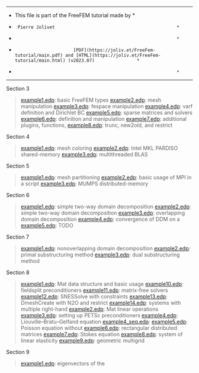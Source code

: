 ********************************************************************
*  This file is part of the FreeFEM tutorial made by               *
*      Pierre Jolivet                                              *
*                                                                  *
*                           [PDF](https://joliv.et/FreeFem-tutorial/main.pdf) and [HTML](https://joliv.et/FreeFem-tutorial/main.html) (v2023.07)                *
*                                                                  *
******************************************************************** 
  
Section 3
> [example1.edp](https://joliv.et/FreeFem-tutorial/section_3/example1.edp.html): basic FreeFEM types
> [example2.edp](https://joliv.et/FreeFem-tutorial/section_3/example2.edp.html): mesh manipulation
> [example3.edp](https://joliv.et/FreeFem-tutorial/section_3/example3.edp.html): fespace manipulation
> [example4.edp](https://joliv.et/FreeFem-tutorial/section_3/example4.edp.html): varf definition and Dirichlet BC
> [example5.edp](https://joliv.et/FreeFem-tutorial/section_3/example5.edp.html): sparse matrices and solvers
> [example6.edp](https://joliv.et/FreeFem-tutorial/section_3/example6.edp.html): definition and manipulation
> [example7.edp](https://joliv.et/FreeFem-tutorial/section_3/example7.edp.html): additional plugins, functions,
> [example8.edp](https://joliv.et/FreeFem-tutorial/section_3/example8.edp.html): trunc, new2old, and restrict
  
Section 4
> [example1.edp](https://joliv.et/FreeFem-tutorial/section_4/example1.edp.html): mesh coloring
> [example2.edp](https://joliv.et/FreeFem-tutorial/section_4/example2.edp.html): Intel MKL PARDISO shared-memory
> [example3.edp](https://joliv.et/FreeFem-tutorial/section_4/example3.edp.html): multithreaded BLAS
  
Section 5
> [example1.edp](https://joliv.et/FreeFem-tutorial/section_5/example1.edp.html): mesh partitioning
> [example2.edp](https://joliv.et/FreeFem-tutorial/section_5/example2.edp.html): basic usage of MPI in a script
> [example3.edp](https://joliv.et/FreeFem-tutorial/section_5/example3.edp.html): MUMPS distributed-memory
  
Section 6
> [example1.edp](https://joliv.et/FreeFem-tutorial/section_6/example1.edp.html): simple two-way domain decomposition
> [example2.edp](https://joliv.et/FreeFem-tutorial/section_6/example2.edp.html): simple two-way domain decomposition
> [example3.edp](https://joliv.et/FreeFem-tutorial/section_6/example3.edp.html): overlapping domain decomposition
> [example4.edp](https://joliv.et/FreeFem-tutorial/section_6/example4.edp.html): convergence of DDM on a
> [example5.edp](https://joliv.et/FreeFem-tutorial/section_6/example5.edp.html): TODO
  
Section 7
> [example1.edp](https://joliv.et/FreeFem-tutorial/section_7/example1.edp.html): nonoverlapping domain decomposition
> [example2.edp](https://joliv.et/FreeFem-tutorial/section_7/example2.edp.html): primal substructuring method
> [example3.edp](https://joliv.et/FreeFem-tutorial/section_7/example3.edp.html): dual substructuring method
  
Section 8
> [example1.edp](https://joliv.et/FreeFem-tutorial/section_8/example1.edp.html): Mat data structure and basic usage
> [example10.edp](https://joliv.et/FreeFem-tutorial/section_8/example10.edp.html): fieldsplit preconditioners
> [example11.edp](https://joliv.et/FreeFem-tutorial/section_8/example11.edp.html): matrix-free solvers
> [example12.edp](https://joliv.et/FreeFem-tutorial/section_8/example12.edp.html): SNESSolve with constraints
> [example13.edp](https://joliv.et/FreeFem-tutorial/section_8/example13.edp.html): DmeshCreate with N2O and restrict
> [example14.edp](https://joliv.et/FreeFem-tutorial/section_8/example14.edp.html): systems with multiple right-hand
> [example2.edp](https://joliv.et/FreeFem-tutorial/section_8/example2.edp.html): Mat linear operations
> [example3.edp](https://joliv.et/FreeFem-tutorial/section_8/example3.edp.html): setting up PETSc preconditioners
> [example4.edp](https://joliv.et/FreeFem-tutorial/section_8/example4.edp.html): Liouville–Bratu–Gelfand equation
> [example4_seq.edp](https://joliv.et/FreeFem-tutorial/section_8/example4_seq.edp.html):
> [example5.edp](https://joliv.et/FreeFem-tutorial/section_8/example5.edp.html): Poisson equation without
> [example6.edp](https://joliv.et/FreeFem-tutorial/section_8/example6.edp.html): rectangular distributed matrices
> [example7.edp](https://joliv.et/FreeFem-tutorial/section_8/example7.edp.html): Stokes equation
> [example8.edp](https://joliv.et/FreeFem-tutorial/section_8/example8.edp.html): system of linear elasticity
> [example9.edp](https://joliv.et/FreeFem-tutorial/section_8/example9.edp.html): geometric multigrid
  
Section 9
> [example1.edp](https://joliv.et/FreeFem-tutorial/section_9/example1.edp.html): eigenvectors of the